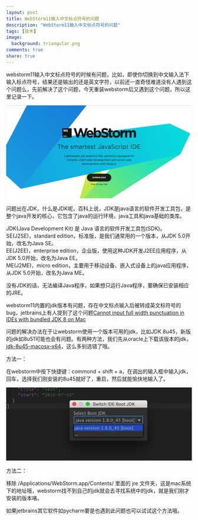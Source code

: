 ```yaml
---
layout: post
title: WebStorm11输入中文标点符号的问题
description: "WebStorm11输入中文标点符号的问题"
tags: [技术]
image:
  background: triangular.png
comments: true
share: true
---
```


webstorm11输入中文标点符号的时候有问题，比如，即使你切换到中文输入法下输入标点符号，结果还是输出的还是英文字符，以前还一直奇怪难道没有人遇到这个问题么，先前解决了这个问题，今天重装webstorm后又遇到这个问题，所以这里记录一下。

<!-- more -->

![img](/images/article/2016-7-28/2.png)

问题出在JDK，什么是JDK呢，百科上说，JDK是java语言的软件开发工具包，是整个java开发的核心，它包含了java的运行环境，java工具和java基础的类库。

JDK(Java Development Kit) 是 Java 语言的软件开发工具包(SDK)。<br  />
SE(J2SE)，standard edition，标准版，是我们通常用的一个版本，从JDK 5.0开始，改名为Java SE。<br  />
EE(J2EE)，enterprise edition，企业版，使用这种JDK开发J2EE应用程序，从JDK 5.0开始，改名为Java EE。<br  />
ME(J2ME)，micro edition，主要用于移动设备、嵌入式设备上的java应用程序，从JDK 5.0开始，改名为Java ME。

没有JDK的话，无法编译Java程序，如果想只运行Java程序，要确保已安装相应的JRE。

webstorm11内置的jdk版本有问题，存在中文标点输入后被转成英文标符号的bug，jetbrains上有人提到了这个问题[Cannot input full width punctuation in IDEs with bundled JDK 8 on Mac](https://youtrack.jetbrains.com/issue/IDEA-142652#u=1438065675248)

问题的解决办法在于让webstorm使用一个版本可用的jdk，比如JDK 8u45，新版的jdk如8u51可能也会有问题。有两种方法，我们先从oracle上下载该版本的jdk，[jdk-8u45-macosx-x64](http://www.oracle.com/technetwork/java/javase/downloads/java-archive-javase8-2177648.html#jdk-8u45-oth-JPR)，这么多别选错了哦。

方法一：

在webstorm中按下快捷键：commond + shift + a，在调出的输入框中输入jdk，回车，选择我们刚安装的8u45就好了，重启，然后就能愉快地输入了。

![img](/images/article/2016-7-28/1.png)

方法二：

移除 /Applications/WebStorm.app/Contents/ 里面的 jre 文件夹，这是mac系统下的地址哦，webstorm找不到自己的jdk就会去寻找系统中的jdk，就是我们刚才安装的版本咯。

如果jetbrains其它软件如pycharm要是也遇到此问题也可以试试这个方法哦。
